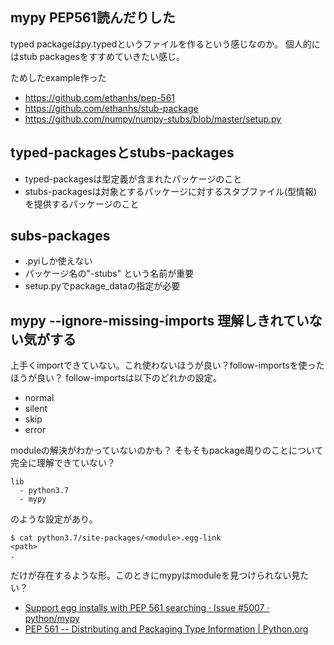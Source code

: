 ## mypy PEP561読んだりした

typed packageはpy.typedというファイルを作るという感じなのか。
個人的にはstub packagesをすすめていきたい感じ。

ためしたexample作った

- https://github.com/ethanhs/pep-561
- https://github.com/ethanhs/stub-package
- https://github.com/numpy/numpy-stubs/blob/master/setup.py

## typed-packagesとstubs-packages

- typed-packagesは型定義が含まれたパッケージのこと
- stubs-packagesは対象とするパッケージに対するスタブファイル(型情報)を提供するパッケージのこと

## subs-packages

- .pyiしか使えない
- パッケージ名の"<package name>-stubs" という名前が重要
- setup.pyでpackage_dataの指定が必要



## mypy --ignore-missing-imports 理解しきれていない気がする

上手くimportできていない。これ使わないほうが良い？follow-importsを使ったほうが良い？
follow-importsは以下のどれかの設定。

- normal
- silent
- skip
- error

moduleの解決がわかっていないのかも？
そもそもpackage周りのことについて完全に理解できていない？

```
lib
  - python3.7
  - mypy
```

のような設定があり。

```
$ cat python3.7/site-packages/<module>.egg-link
<path>
.
```

だけが存在するような形。このときにmypyはmoduleを見つけられない見たい？

- [Support egg installs with PEP 561 searching · Issue #5007 · python/mypy](https://github.com/python/mypy/issues/5007 "Support egg installs with PEP 561 searching · Issue #5007 · python/mypy")
- [PEP 561 -- Distributing and Packaging Type Information | Python.org](https://www.python.org/dev/peps/pep-0561/ "PEP 561 -- Distributing and Packaging Type Information | Python.org")
